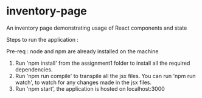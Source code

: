 # inventory-page

An inventory page demonstrating usage of React components and state  

Steps to run the application :  

Pre-req : node and npm are already installed on the machine  

1. Run 'npm install' from the assignment1 folder to install all the required dependencies.  
2. Run 'npm run compile' to transpile all the jsx files. You can run 'npm run watch', to watch for any changes made in the jsx files.  
3. Run 'npm start', the application is hosted on localhost:3000  


